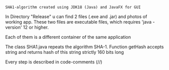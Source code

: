     SHA1-algorithm created using JDK18 (Java) and JavaFX for GUI
In Directory "Release" u can find 2 files (.exe and .jar) and photos of working app.
These two files are executable files, which requires 'java -version' 12 or higher.

Each of them is a different container of the same application





The class SHA1.java repeats the algorithm SHA-1. Function getHash accepts string and returns hash of this string strictly 160 bits long

Every step is described in code-comments (//)


